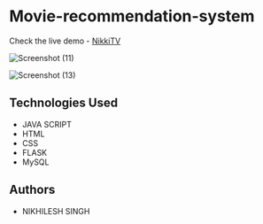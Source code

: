 # Movie-recommendation-system

Check the live demo - [NikkiTV](https://nikki-tv.herokuapp.com/)


![Screenshot (11)](https://user-images.githubusercontent.com/64983673/168411957-7cf17e2c-d520-4875-96d4-db264ce4c5ac.png)


![Screenshot (13)](https://user-images.githubusercontent.com/64983673/168411967-05c84927-a085-479a-b595-f0ea8c1c3470.png)




## Technologies Used

- JAVA SCRIPT
- HTML 
- CSS
- FLASK
- MySQL



## Authors

- NIKHILESH SINGH
